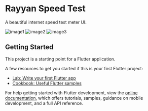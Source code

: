 # Rayyan Speed Test

A beautiful internet speed test meter UI.

![image1](https://user-images.githubusercontent.com/107287484/190611188-859c0aaa-e8bb-4a88-94fd-ad31d23e4b5d.png)
![image2](https://user-images.githubusercontent.com/107287484/190611194-a88ebd3a-5439-4c91-8efa-e39182e4b277.png)
![image3](https://user-images.githubusercontent.com/107287484/190611202-bd324428-2254-47a7-be95-494db0f2433e.png)

## Getting Started

This project is a starting point for a Flutter application.

A few resources to get you started if this is your first Flutter project:

- [Lab: Write your first Flutter app](https://docs.flutter.dev/get-started/codelab)
- [Cookbook: Useful Flutter samples](https://docs.flutter.dev/cookbook)

For help getting started with Flutter development, view the
[online documentation](https://docs.flutter.dev/), which offers tutorials,
samples, guidance on mobile development, and a full API reference.

